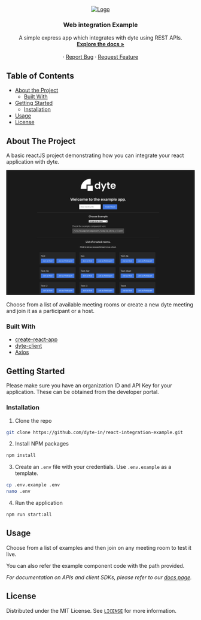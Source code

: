 <!-- PROJECT LOGO -->
<p align="center">
  <a href="https://dyte.in">
    <img src="https://dyte-uploads.s3.ap-south-1.amazonaws.com/dyte-logo-dark.svg" alt="Logo" width="80">
  </a>

  <h3 align="center">Web integration Example</h3>

  <p align="center">
    A simple express app which integrates with dyte using REST APIs.
    <br />
    <a href="https://docs.dyte.in"><strong>Explore the docs »</strong></a>
    <br />
    <br />
    <!-- <a href="https://dyte-web-example.herokuapp.com/">View Demo</a> -->
    ·
    <a href="https://github.com/dyte-in/web-integration-example/issues">Report Bug</a>
    ·
    <a href="https://github.com/dyte-in/web-integration-example/issues">Request Feature</a>
  </p>
</p>

<!-- TABLE OF CONTENTS -->

## Table of Contents

- [About the Project](#about-the-project)
  - [Built With](#built-with)
- [Getting Started](#getting-started)
  - [Installation](#installation)
- [Usage](#usage)
- [License](#license)

<!-- ABOUT THE PROJECT -->

## About The Project

A basic reactJS project demonstrating how you can integrate your react application with dyte.

![very-basic](docs/site.png)

Choose from a list of available meeting rooms or create a new dyte meeting and join it as a participant or a host.

<!-- A demo is hosted on https://dyte-web-example.herokuapp.com/ -->

### Built With

- [create-react-app](https://github.com/facebook/create-react-app)
- [dyte-client](https://www.npmjs.com/package/dyte-client)
- [Axios](https://github.com/axios/axios)

<!-- GETTING STARTED -->

## Getting Started

Please make sure you have an organization ID and API Key for your application. These can be obtained from the developer portal.

### Installation

1. Clone the repo

```sh
git clone https://github.com/dyte-in/react-integration-example.git
```

2. Install NPM packages

```sh
npm install
```

3. Create an `.env` file with your credentials. Use `.env.example` as a template.

```sh
cp .env.example .env
nano .env
```

4. Run the application

```sh
npm run start:all
```

<!-- USAGE EXAMPLES -->

## Usage

Choose from a list of examples and then join on any meeting room to test it live.

You can also refer the example component code with the path provided.

<!-- You can use this example as a reference on how you can integrate your webapp with dyte. -->

_For documentation on APIs and client SDKs, please refer to our [docs page](https://docs.dyte.in)._

<!-- LICENSE -->

## License

Distributed under the MIT License. See [`LICENSE`](./LICENSE) for more information.
